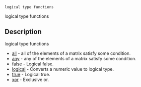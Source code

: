 

	
	logical type functions

logical type functions

## Description
logical type functions


* [all](all.md) - all of the elements of a matrix satisfy some condition.
* [any](any.md) - any of the elements of a matrix satisfy some condition.
* [false](false.md) - Logical false.
* [logical](logical.md) - Converts a numeric value to logical type.
* [true](true.md) - Logical true.
* [xor](xor.md) - Exclusive or.



